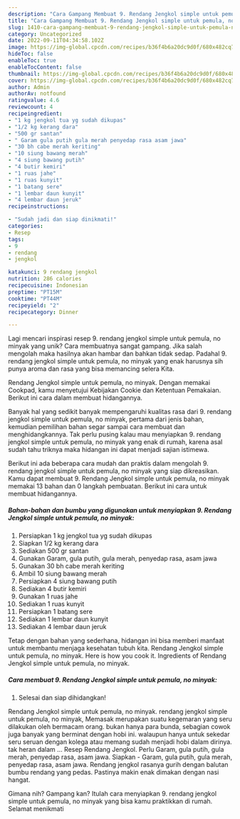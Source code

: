 ```yaml
---
description: "Cara Gampang Membuat 9. Rendang Jengkol simple untuk pemula, no minyak yang Mantap"
title: "Cara Gampang Membuat 9. Rendang Jengkol simple untuk pemula, no minyak yang Mantap"
slug: 1410-cara-gampang-membuat-9-rendang-jengkol-simple-untuk-pemula-no-minyak-yang-mantap
category: Uncategorized
date: 2022-09-11T04:34:58.102Z
image: https://img-global.cpcdn.com/recipes/b36f4b6a20dc9d0f/680x482cq70/9-rendang-jengkol-simple-untuk-pemula-no-minyak-foto-resep-utama.jpg
hideToc: false
enableToc: true
enableTocContent: false
thumbnail: https://img-global.cpcdn.com/recipes/b36f4b6a20dc9d0f/680x482cq70/9-rendang-jengkol-simple-untuk-pemula-no-minyak-foto-resep-utama.jpg
cover: https://img-global.cpcdn.com/recipes/b36f4b6a20dc9d0f/680x482cq70/9-rendang-jengkol-simple-untuk-pemula-no-minyak-foto-resep-utama.jpg
author: Admin
authorAv: notfound
ratingvalue: 4.6
reviewcount: 4
recipeingredient:
- "1 kg jengkol tua yg sudah dikupas"
- "1/2 kg kerang dara"
- "500 gr santan"
- " Garam gula putih gula merah penyedap rasa asam jawa"
- "30 bh cabe merah keriting"
- "10 siung bawang merah"
- "4 siung bawang putih"
- "4 butir kemiri"
- "1 ruas jahe"
- "1 ruas kunyit"
- "1 batang sere"
- "1 lembar daun kunyit"
- "4 lembar daun jeruk"
recipeinstructions:

- "Sudah jadi dan siap dinikmati!"
categories:
- Resep
tags:
- 9
- rendang
- jengkol

katakunci: 9 rendang jengkol 
nutrition: 286 calories
recipecuisine: Indonesian
preptime: "PT15M"
cooktime: "PT44M"
recipeyield: "2"
recipecategory: Dinner

---
```





Lagi mencari inspirasi resep 9. rendang jengkol simple untuk pemula, no minyak yang unik? Cara membuatnya sangat gampang. Jika salah mengolah maka hasilnya akan hambar dan bahkan tidak sedap. Padahal 9. rendang jengkol simple untuk pemula, no minyak yang enak harusnya sih punya aroma dan rasa yang bisa memancing selera Kita.





Rendang Jengkol simple untuk pemula, no minyak. Dengan memakai Cookpad, kamu menyetujui Kebijakan Cookie dan Ketentuan Pemakaian. Berikut ini cara dalam membuat hidangannya.

Banyak hal yang sedikit banyak mempengaruhi kualitas rasa dari 9. rendang jengkol simple untuk pemula, no minyak, pertama dari jenis bahan, kemudian pemilihan bahan segar sampai cara membuat dan menghidangkannya. Tak perlu pusing kalau mau menyiapkan 9. rendang jengkol simple untuk pemula, no minyak yang enak di rumah, karena asal sudah tahu triknya maka hidangan ini dapat menjadi sajian istimewa.






Berikut ini ada beberapa cara mudah dan praktis dalam mengolah 9. rendang jengkol simple untuk pemula, no minyak yang siap dikreasikan. Kamu dapat membuat 9. Rendang Jengkol simple untuk pemula, no minyak memakai 13 bahan dan 0 langkah pembuatan. Berikut ini cara untuk membuat hidangannya.

<!--inarticleads1-->

##### Bahan-bahan dan bumbu yang digunakan untuk menyiapkan 9. Rendang Jengkol simple untuk pemula, no minyak:

1. Persiapkan 1 kg jengkol tua yg sudah dikupas
1. Siapkan 1/2 kg kerang dara
1. Sediakan 500 gr santan
1. Gunakan  Garam, gula putih, gula merah, penyedap rasa, asam jawa
1. Gunakan 30 bh cabe merah keriting
1. Ambil 10 siung bawang merah
1. Persiapkan 4 siung bawang putih
1. Sediakan 4 butir kemiri
1. Gunakan 1 ruas jahe
1. Sediakan 1 ruas kunyit
1. Persiapkan 1 batang sere
1. Sediakan 1 lembar daun kunyit
1. Sediakan 4 lembar daun jeruk


Tetap dengan bahan yang sederhana, hidangan ini bisa memberi manfaat untuk membantu menjaga kesehatan tubuh kita. Rendang Jengkol simple untuk pemula, no minyak. Here is how you cook it. Ingredients of Rendang Jengkol simple untuk pemula, no minyak. 

<!--inarticleads2-->

##### Cara membuat 9. Rendang Jengkol simple untuk pemula, no minyak:


1. Selesai dan siap dihidangkan!

Rendang Jengkol simple untuk pemula, no minyak. rendang jengkol simple untuk pemula, no minyak, Memasak merupakan suatu kegemaran yang seru dilakukan oleh bermacam orang. bukan hanya para bunda, sebagian cowok juga banyak yang berminat dengan hobi ini. walaupun hanya untuk sekedar seru seruan dengan kolega atau memang sudah menjadi hobi dalam dirinya. tak heran dalam … Resep Rendang Jengkol. Perlu Garam, gula putih, gula merah, penyedap rasa, asam jawa. Siapkan - Garam, gula putih, gula merah, penyedap rasa, asam jawa. Rendang jengkol rasanya gurih dengan balutan bumbu rendang yang pedas. Pastinya makin enak dimakan dengan nasi hangat. 

Gimana nih? Gampang kan? Itulah cara menyiapkan 9. rendang jengkol simple untuk pemula, no minyak yang bisa kamu praktikkan di rumah. Selamat menikmati
